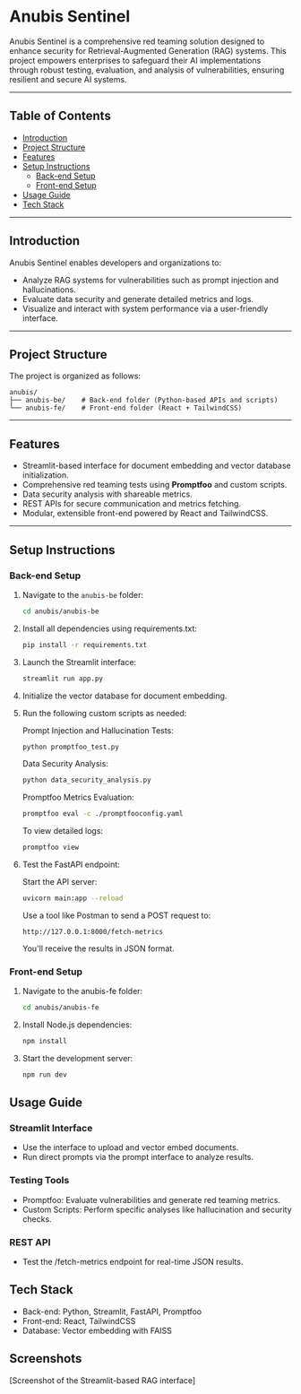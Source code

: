 # Anubis Sentinel

Anubis Sentinel is a comprehensive red teaming solution designed to enhance security for Retrieval-Augmented Generation (RAG) systems. This project empowers enterprises to safeguard their AI implementations through robust testing, evaluation, and analysis of vulnerabilities, ensuring resilient and secure AI systems.

---

## Table of Contents
- [Introduction](#introduction)
- [Project Structure](#project-structure)
- [Features](#features)
- [Setup Instructions](#setup-instructions)
  - [Back-end Setup](#back-end-setup)
  - [Front-end Setup](#front-end-setup)
- [Usage Guide](#usage-guide)
- [Tech Stack](#tech-stack)

---

## Introduction

Anubis Sentinel enables developers and organizations to:
- Analyze RAG systems for vulnerabilities such as prompt injection and hallucinations.
- Evaluate data security and generate detailed metrics and logs.
- Visualize and interact with system performance via a user-friendly interface.

---

## Project Structure

The project is organized as follows:
```
anubis/
├── anubis-be/    # Back-end folder (Python-based APIs and scripts)
└── anubis-fe/    # Front-end folder (React + TailwindCSS)
```

---

## Features
- Streamlit-based interface for document embedding and vector database initialization.
- Comprehensive red teaming tests using **Promptfoo** and custom scripts.
- Data security analysis with shareable metrics.
- REST APIs for secure communication and metrics fetching.
- Modular, extensible front-end powered by React and TailwindCSS.

---

## Setup Instructions

### Back-end Setup

1. Navigate to the `anubis-be` folder:
   ```bash
   cd anubis/anubis-be
   ```

2. Install all dependencies using requirements.txt:
   ```bash
   pip install -r requirements.txt
   ```

3. Launch the Streamlit interface:
   ```bash
   streamlit run app.py
   ```

4. Initialize the vector database for document embedding.

5. Run the following custom scripts as needed:

   Prompt Injection and Hallucination Tests:
   ```bash
   python promptfoo_test.py
   ```

   Data Security Analysis:
   ```bash
   python data_security_analysis.py
   ```

   Promptfoo Metrics Evaluation:
   ```bash
   promptfoo eval -c ./promptfooconfig.yaml
   ```

   To view detailed logs:
   ```bash
   promptfoo view
   ```

6. Test the FastAPI endpoint:

   Start the API server:
   ```bash
   uvicorn main:app --reload
   ```

   Use a tool like Postman to send a POST request to:
   ```
   http://127.0.0.1:8000/fetch-metrics
   ```
   You'll receive the results in JSON format.

### Front-end Setup

1. Navigate to the anubis-fe folder:
   ```bash
   cd anubis/anubis-fe
   ```

2. Install Node.js dependencies:
   ```bash
   npm install
   ```

3. Start the development server:
   ```bash
   npm run dev
   ```

## Usage Guide

### Streamlit Interface
- Use the interface to upload and vector embed documents.
- Run direct prompts via the prompt interface to analyze results.

### Testing Tools
- Promptfoo: Evaluate vulnerabilities and generate red teaming metrics.
- Custom Scripts: Perform specific analyses like hallucination and security checks.

### REST API
- Test the /fetch-metrics endpoint for real-time JSON results.

## Tech Stack
- Back-end: Python, Streamlit, FastAPI, Promptfoo
- Front-end: React, TailwindCSS
- Database: Vector embedding with FAISS

## Screenshots
[Screenshot of the Streamlit-based RAG interface]
